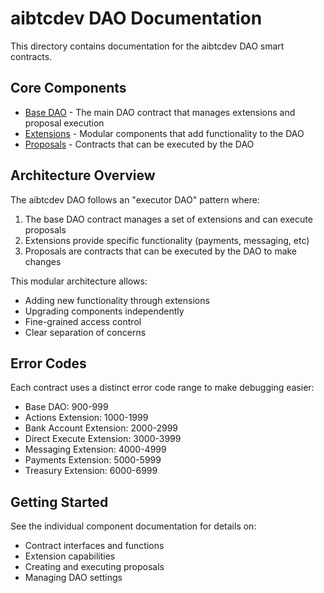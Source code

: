 # aibtcdev DAO Documentation

This directory contains documentation for the aibtcdev DAO smart contracts.

## Core Components

- [Base DAO](base-dao.md) - The main DAO contract that manages extensions and proposal execution
- [Extensions](extensions/README.md) - Modular components that add functionality to the DAO
- [Proposals](proposals/README.md) - Contracts that can be executed by the DAO

## Architecture Overview

The aibtcdev DAO follows an "executor DAO" pattern where:

1. The base DAO contract manages a set of extensions and can execute proposals
2. Extensions provide specific functionality (payments, messaging, etc)
3. Proposals are contracts that can be executed by the DAO to make changes

This modular architecture allows:

- Adding new functionality through extensions
- Upgrading components independently
- Fine-grained access control
- Clear separation of concerns

## Error Codes

Each contract uses a distinct error code range to make debugging easier:

- Base DAO: 900-999
- Actions Extension: 1000-1999  
- Bank Account Extension: 2000-2999
- Direct Execute Extension: 3000-3999
- Messaging Extension: 4000-4999
- Payments Extension: 5000-5999
- Treasury Extension: 6000-6999

## Getting Started

See the individual component documentation for details on:

- Contract interfaces and functions
- Extension capabilities 
- Creating and executing proposals
- Managing DAO settings
